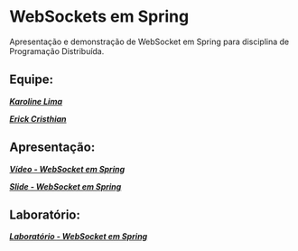# WebSockets em Spring

Apresentação e demonstração de WebSocket em Spring para disciplina de Programação Distribuída.

## Equipe:

**_[Karoline Lima](https://github.com/KarolineLima)_**

**_[Erick Cristhian](https://github.com/ErickCristhian)_**


## Apresentação:
**_[Vídeo - WebSocket em Spring](https://drive.google.com/file/d/1opCQIasd98gA-0PekanPHMkkjP4V0nfB/view?usp=sharing)_**

**_[Slide - WebSocket em Spring](https://www.canva.com/design/DAEeZzcLjZo/W-OHvpaLPFhyEDedV6Sg3g/view?utm_content=DAEeZzcLjZo&utm_campaign=designshare&utm_medium=link&utm_source=sharebutton)_**

## Laboratório:

**_[Laboratório - WebSocket em Spring](https://github.com/KarolineLima/WebSockets-Spring/tree/main/lab-distribuida)_**
